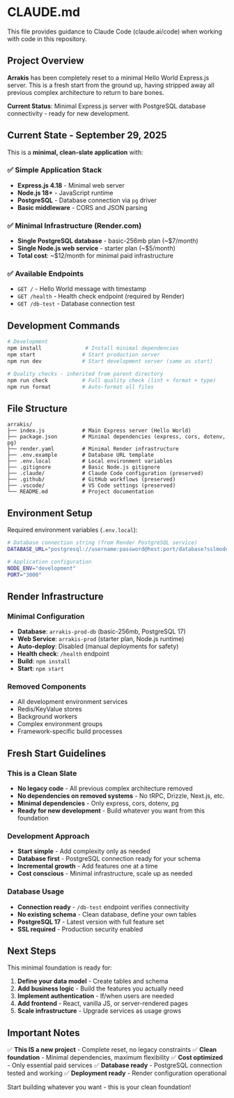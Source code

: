 # CLAUDE.md

This file provides guidance to Claude Code (claude.ai/code) when working with
code in this repository.

## Project Overview

**Arrakis** has been completely reset to a minimal Hello World Express.js server. This is a fresh start from the ground up, having stripped away all previous complex architecture to return to bare bones.

**Current Status**: Minimal Express.js server with PostgreSQL database connectivity - ready for new development.

## Current State - September 29, 2025

This is a **minimal, clean-slate application** with:

### ✅ Simple Application Stack
- **Express.js 4.18** - Minimal web server
- **Node.js 18+** - JavaScript runtime
- **PostgreSQL** - Database connection via `pg` driver
- **Basic middleware** - CORS and JSON parsing

### ✅ Minimal Infrastructure (Render.com)
- **Single PostgreSQL database** - basic-256mb plan (~$7/month)
- **Single Node.js web service** - starter plan (~$5/month)
- **Total cost**: ~$12/month for minimal paid infrastructure

### ✅ Available Endpoints
- `GET /` - Hello World message with timestamp
- `GET /health` - Health check endpoint (required by Render)
- `GET /db-test` - Database connection test

## Development Commands

```bash
# Development
npm install              # Install minimal dependencies
npm start               # Start production server
npm run dev             # Start development server (same as start)

# Quality checks - inherited from parent directory
npm run check           # Full quality check (lint + format + type)
npm run format          # Auto-format all files
```

## File Structure

```
arrakis/
├── index.js            # Main Express server (Hello World)
├── package.json        # Minimal dependencies (express, cors, dotenv, pg)
├── render.yaml         # Minimal Render infrastructure
├── .env.example        # Database URL template
├── .env.local          # Local environment variables
├── .gitignore          # Basic Node.js gitignore
├── .claude/            # Claude Code configuration (preserved)
├── .github/            # GitHub workflows (preserved)
├── .vscode/            # VS Code settings (preserved)
└── README.md           # Project documentation
```

## Environment Setup

Required environment variables (`.env.local`):
```bash
# Database connection string (from Render PostgreSQL service)
DATABASE_URL="postgresql://username:password@host:port/database?sslmode=require"

# Application configuration
NODE_ENV="development"
PORT="3000"
```

## Render Infrastructure

### Minimal Configuration
- **Database**: `arrakis-prod-db` (basic-256mb, PostgreSQL 17)
- **Web Service**: `arrakis-prod` (starter plan, Node.js runtime)
- **Auto-deploy**: Disabled (manual deployments for safety)
- **Health check**: `/health` endpoint
- **Build**: `npm install`
- **Start**: `npm start`

### Removed Components
- All development environment services
- Redis/KeyValue stores
- Background workers
- Complex environment groups
- Framework-specific build processes

## Fresh Start Guidelines

### This is a Clean Slate
- **No legacy code** - All previous complex architecture removed
- **No dependencies on removed systems** - No tRPC, Drizzle, Next.js, etc.
- **Minimal dependencies** - Only express, cors, dotenv, pg
- **Ready for new development** - Build whatever you want from this foundation

### Development Approach
- **Start simple** - Add complexity only as needed
- **Database first** - PostgreSQL connection ready for your schema
- **Incremental growth** - Add features one at a time
- **Cost conscious** - Minimal infrastructure, scale up as needed

### Database Usage
- **Connection ready** - `/db-test` endpoint verifies connectivity
- **No existing schema** - Clean database, define your own tables
- **PostgreSQL 17** - Latest version with full feature set
- **SSL required** - Production security enabled

## Next Steps

This minimal foundation is ready for:
1. **Define your data model** - Create tables and schema
2. **Add business logic** - Build the features you actually need
3. **Implement authentication** - If/when users are needed
4. **Add frontend** - React, vanilla JS, or server-rendered pages
5. **Scale infrastructure** - Upgrade services as usage grows

## Important Notes

✅ **This IS a new project** - Complete reset, no legacy constraints
✅ **Clean foundation** - Minimal dependencies, maximum flexibility
✅ **Cost optimized** - Only essential paid services
✅ **Database ready** - PostgreSQL connection tested and working
✅ **Deployment ready** - Render configuration operational

Start building whatever you want - this is your clean foundation!
